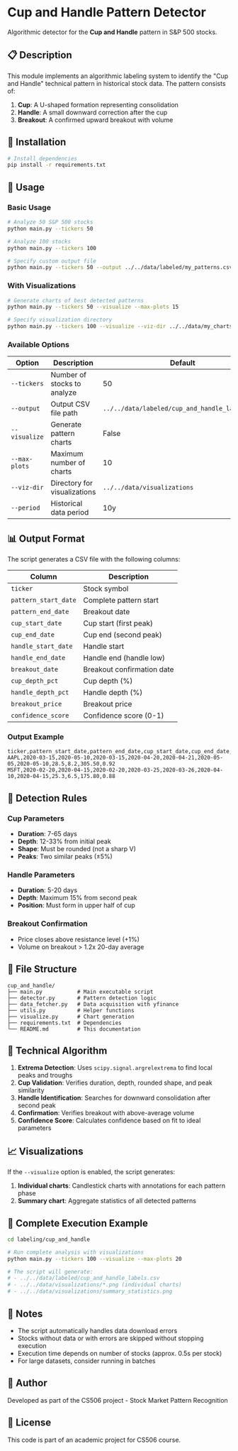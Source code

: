 # Cup and Handle Pattern Detector

Algorithmic detector for the **Cup and Handle** pattern in S&P 500 stocks.

## 📋 Description

This module implements an algorithmic labeling system to identify the "Cup and Handle" technical pattern in historical stock data. The pattern consists of:

1. **Cup**: A U-shaped formation representing consolidation
2. **Handle**: A small downward correction after the cup
3. **Breakout**: A confirmed upward breakout with volume

## 🔧 Installation

```bash
# Install dependencies
pip install -r requirements.txt
```

## 🚀 Usage

### Basic Usage

```bash
# Analyze 50 S&P 500 stocks
python main.py --tickers 50

# Analyze 100 stocks
python main.py --tickers 100

# Specify custom output file
python main.py --tickers 50 --output ../../data/labeled/my_patterns.csv
```

### With Visualizations

```bash
# Generate charts of best detected patterns
python main.py --tickers 50 --visualize --max-plots 15

# Specify visualization directory
python main.py --tickers 100 --visualize --viz-dir ../../data/my_charts
```

### Available Options

| Option | Description | Default |
|--------|-------------|---------|
| `--tickers` | Number of stocks to analyze | 50 |
| `--output` | Output CSV file path | `../../data/labeled/cup_and_handle_labels.csv` |
| `--visualize` | Generate pattern charts | False |
| `--max-plots` | Maximum number of charts | 10 |
| `--viz-dir` | Directory for visualizations | `../../data/visualizations` |
| `--period` | Historical data period | 10y |

## 📊 Output Format

The script generates a CSV file with the following columns:

| Column | Description |
|---------|-------------|
| `ticker` | Stock symbol |
| `pattern_start_date` | Complete pattern start |
| `pattern_end_date` | Breakout date |
| `cup_start_date` | Cup start (first peak) |
| `cup_end_date` | Cup end (second peak) |
| `handle_start_date` | Handle start |
| `handle_end_date` | Handle end (handle low) |
| `breakout_date` | Breakout confirmation date |
| `cup_depth_pct` | Cup depth (%) |
| `handle_depth_pct` | Handle depth (%) |
| `breakout_price` | Breakout price |
| `confidence_score` | Confidence score (0-1) |

### Output Example

```csv
ticker,pattern_start_date,pattern_end_date,cup_start_date,cup_end_date,handle_start_date,handle_end_date,breakout_date,cup_depth_pct,handle_depth_pct,breakout_price,confidence_score
AAPL,2020-03-15,2020-05-10,2020-03-15,2020-04-20,2020-04-21,2020-05-05,2020-05-10,28.5,8.2,305.50,0.92
MSFT,2020-02-20,2020-04-15,2020-02-20,2020-03-25,2020-03-26,2020-04-10,2020-04-15,25.3,6.5,175.80,0.88
```

## 🎯 Detection Rules

### Cup Parameters

- **Duration**: 7-65 days
- **Depth**: 12-33% from initial peak
- **Shape**: Must be rounded (not a sharp V)
- **Peaks**: Two similar peaks (±5%)

### Handle Parameters

- **Duration**: 5-20 days
- **Depth**: Maximum 15% from second peak
- **Position**: Must form in upper half of cup

### Breakout Confirmation

- Price closes above resistance level (+1%)
- Volume on breakout > 1.2x 20-day average

## 📁 File Structure

```
cup_and_handle/
├── main.py           # Main executable script
├── detector.py       # Pattern detection logic
├── data_fetcher.py   # Data acquisition with yfinance
├── utils.py          # Helper functions
├── visualize.py      # Chart generation
├── requirements.txt  # Dependencies
└── README.md         # This documentation
```

## 🔬 Technical Algorithm

1. **Extrema Detection**: Uses `scipy.signal.argrelextrema` to find local peaks and troughs
2. **Cup Validation**: Verifies duration, depth, rounded shape, and peak similarity
3. **Handle Identification**: Searches for downward consolidation after second peak
4. **Confirmation**: Verifies breakout with above-average volume
5. **Confidence Score**: Calculates confidence based on fit to ideal parameters

## 📈 Visualizations

If the `--visualize` option is enabled, the script generates:

1. **Individual charts**: Candlestick charts with annotations for each pattern phase
2. **Summary chart**: Aggregate statistics of all detected patterns

## 🧪 Complete Execution Example

```bash
cd labeling/cup_and_handle

# Run complete analysis with visualizations
python main.py --tickers 100 --visualize --max-plots 20

# The script will generate:
# - ../../data/labeled/cup_and_handle_labels.csv
# - ../../data/visualizations/*.png (individual charts)
# - ../../data/visualizations/summary_statistics.png
```

## 📝 Notes

- The script automatically handles data download errors
- Stocks without data or with errors are skipped without stopping execution
- Execution time depends on number of stocks (approx. 0.5s per stock)
- For large datasets, consider running in batches

## 👥 Author

Developed as part of the CS506 project - Stock Market Pattern Recognition

## 📄 License

This code is part of an academic project for CS506 course.
